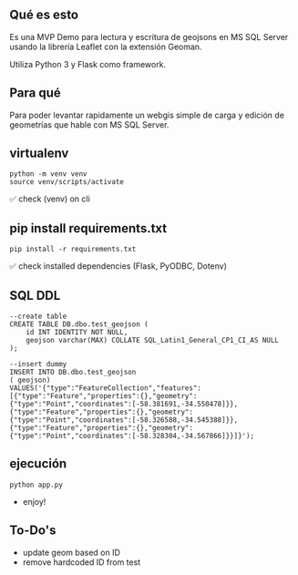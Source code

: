 ## Qué es esto

Es una MVP Demo para lectura y escritura de geojsons en MS SQL Server usando la librería Leaflet con la extensión Geoman.

Utiliza Python 3 y Flask como framework.

## Para qué

Para poder levantar rapidamente un webgis simple de carga y edición de geometrías que hable con MS SQL Server.


## virtualenv

```
python -m venv venv
source venv/scripts/activate
```
:white_check_mark: check (venv) on cli 


## pip install requirements.txt

```
pip install -r requirements.txt
```

:white_check_mark: check installed dependencies (Flask, PyODBC, Dotenv)

## SQL DDL

```
--create table
CREATE TABLE DB.dbo.test_geojson (
	id INT IDENTITY NOT NULL,
	geojson varchar(MAX) COLLATE SQL_Latin1_General_CP1_CI_AS NULL
);

--insert dummy
INSERT INTO DB.dbo.test_geojson
( geojson)
VALUES('{"type":"FeatureCollection","features":[{"type":"Feature","properties":{},"geometry":{"type":"Point","coordinates":[-58.381691,-34.550478]}},{"type":"Feature","properties":{},"geometry":{"type":"Point","coordinates":[-58.326588,-34.545388]}},{"type":"Feature","properties":{},"geometry":{"type":"Point","coordinates":[-58.328304,-34.567866]}}]}');
```


## ejecución

```
python app.py
```

- enjoy!

## To-Do's

- update geom based on ID
- remove hardcoded ID from test

